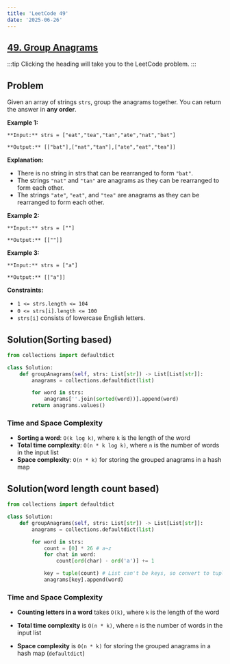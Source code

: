 ```yaml
---
title: 'LeetCode 49'
date: '2025-06-26'
---
```


## [49. Group Anagrams](https://leetcode.com/problems/group-anagrams/description/)

:::tip
Clicking the heading will take you to the LeetCode problem.
:::

## Problem

Given an array of strings `strs`, group the anagrams together. You can return the answer in **any order**.

**Example 1:**

```
**Input:** strs = ["eat","tea","tan","ate","nat","bat"]

**Output:** [["bat"],["nat","tan"],["ate","eat","tea"]]
```

**Explanation:**

- There is no string in strs that can be rearranged to form `"bat"`.
- The strings `"nat"` and `"tan"` are anagrams as they can be rearranged to form each other.
- The strings `"ate"`, `"eat"`, and `"tea"` are anagrams as they can be rearranged to form each other.

**Example 2:**

```
**Input:** strs = [""]

**Output:** [[""]]
```

**Example 3:**

```
**Input:** strs = ["a"]

**Output:** [["a"]]
```

**Constraints:**

- `1 <= strs.length <= 104`
- `0 <= strs[i].length <= 100`
- `strs[i]` consists of lowercase English letters.


## Solution(Sorting based)

```python
from collections import defaultdict

class Solution:
    def groupAnagrams(self, strs: List[str]) -> List[List[str]]:
        anagrams = collections.defaultdict(list)

        for word in strs:
            anagrams[''.join(sorted(word))].append(word)
        return anagrams.values()
```

### Time and Space Complexity

- **Sorting a word**: `O(k log k)`, where `k` is the length of the word
- **Total time complexity**: `O(n * k log k)`, where `n` is the number of words in the input list
- **Space complexity**: `O(n * k)` for storing the grouped anagrams in a hash map

## Solution(word length count based)

```python
from collections import defaultdict

class Solution:
    def groupAnagrams(self, strs: List[str]) -> List[List[str]]:
        anagrams = collections.defaultdict(list)

        for word in strs:
            count = [0] * 26 # a~z
            for chat in word:
                count[ord(char) - ord('a')] += 1

            key = tuple(count) # List can't be keys, so convert to tuples
            anagrams[key].append(word)
```

### Time and Space Complexity

- **Counting letters in a word** takes `O(k)`, where `k` is the length of the word
    
- **Total time complexity** is `O(n * k)`, where `n` is the number of words in the input list
    
- **Space complexity** is `O(n * k)` for storing the grouped anagrams in a hash map (`defaultdict`)